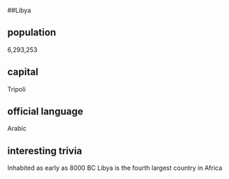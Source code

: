 ##Libya
## population
6,293,253

## capital
Tripoli
 
## official language
Arabic

## interesting trivia
Inhabited as early as 8000 BC
Libya is the fourth largest country in Africa
